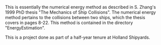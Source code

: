 This is essentially the numerical energy method as described in S. Zhang's 1999 PhD thesis "The Mechanics of Ship Collisions". 
The numerical energy method pertains to the collisions between two ships, which the thesis covers in pages 8-22.
This method is contained in the directory "EnergyEstimation".

This is a project done as part of a half-year tenure at Holland Shipyards. 
